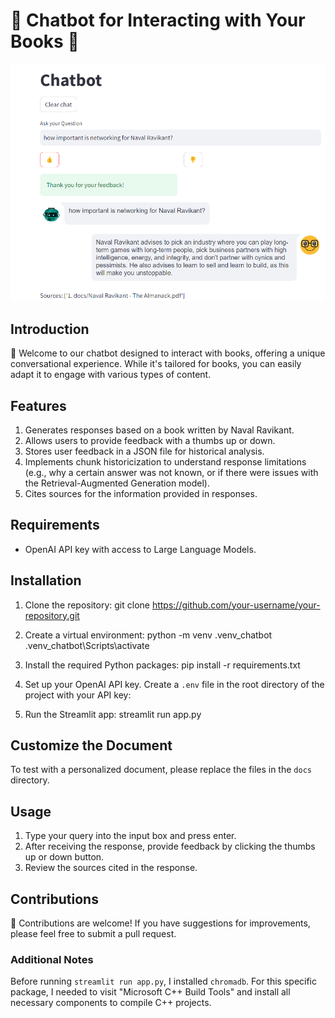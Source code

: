 # 💁 Chatbot for Interacting with Your Books 📝
![Alt text](<Screenshot 2024-01-07 202455.png>)
## Introduction

🤖 Welcome to our chatbot designed to interact with books, offering a unique conversational experience. While it's tailored for books, you can easily adapt it to engage with various types of content.

## Features

1. Generates responses based on a book written by Naval Ravikant.
2. Allows users to provide feedback with a thumbs up or down.
3. Stores user feedback in a JSON file for historical analysis.
4. Implements chunk historicization to understand response limitations (e.g., why a certain answer was not known, or if there were issues with the Retrieval-Augmented Generation model).
5. Cites sources for the information provided in responses.

## Requirements

- OpenAI API key with access to Large Language Models.

## Installation

1. Clone the repository:
git clone https://github.com/your-username/your-repository.git

2. Create a virtual environment:
python -m venv .venv_chatbot
.venv_chatbot\Scripts\activate

3. Install the required Python packages:
pip install -r requirements.txt

4. Set up your OpenAI API key. Create a `.env` file in the root directory of the project with your API key:

5. Run the Streamlit app:
streamlit run app.py


## Customize the Document

To test with a personalized document, please replace the files in the `docs` directory.

## Usage

1. Type your query into the input box and press enter.
2. After receiving the response, provide feedback by clicking the thumbs up or down button.
3. Review the sources cited in the response.

## Contributions

📝 Contributions are welcome! If you have suggestions for improvements, please feel free to submit a pull request.

### Additional Notes

Before running `streamlit run app.py`, I installed `chromadb`. For this specific package, I needed to visit "Microsoft C++ Build Tools" and install all necessary components to compile C++ projects.

